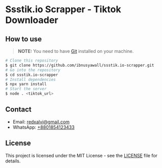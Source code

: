# Ssstik.io Scrapper - Tiktok Downloader

<!-- How to install -->

## How to use

> **NOTE:** You need to have [Git](https://git-scm.com) installed on your machine.

```bash
# Clone this repository
$ git clone https://github.com/ibnusyawall/ssstik.io-scrapper.git
# Go into the repository
$ cd ssstik.io-scrapper
# Install dependencies
$ npx yarn install
# Start the server
$ node . <tiktok_url>
```

## Contact

- Email: [redxalvi@gmail.com](mailto:redxalvi@gmail.com)
- WhatsApp: [+8801854123433](https://wa.me/01854123433)

<!-- License -->

## License

This project is licensed under the MIT License - see the [LICENSE](https://github.com/ibnusyawall/ssstik.io-scrapper/blob/main/LICENSE) file for details.
